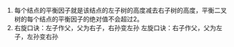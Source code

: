 
1. 每个结点的平衡因子就是该结点的左子树的高度减去右子树的高度，平衡二叉树的每个结点的平衡因子的绝对值不会超过2。
2. 右旋口诀：左子作父，父为右子，右孙变左孙
   左旋口诀：右子作父，父为左子，左孙变右孙


